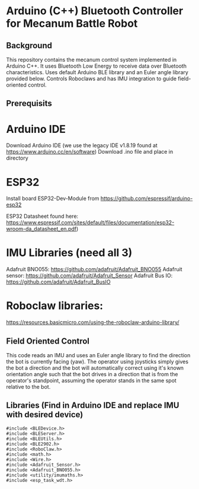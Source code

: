 # Arduino (C++) Bluetooth Controller for Mecanum Battle Robot
## Background
This repository contains the mecanum control system implemented in Arduino C++.
It uses Bluetooth Low Energy to receive data over Bluetooth characteristics. Uses default Arduino BLE library and an Euler angle library provided below.
Controls Roboclaws and has IMU integration to guide field-oriented control.

## Prerequisits
# Arduino IDE
Download Arduino IDE (we use the legacy IDE v1.8.19 found at https://www.arduino.cc/en/software)
Download .ino file and place in directory

# ESP32
Install board ESP32-Dev-Module from https://github.com/espressif/arduino-esp32

ESP32 Datasheet found here: https://www.espressif.com/sites/default/files/documentation/esp32-wroom-da_datasheet_en.pdf)

# IMU Libraries (need all 3)
Adafruit BNO055: https://github.com/adafruit/Adafruit_BNO055
Adafruit sensor: https://github.com/adafruit/Adafruit_Sensor
Adafruit Bus IO: https://github.com/adafruit/Adafruit_BusIO

# Roboclaw libraries:
https://resources.basicmicro.com/using-the-roboclaw-arduino-library/

## Field Oriented Control
This code reads an IMU and uses an Euler angle library to find the direction the bot is currently facing (yaw). The operator using joysticks simply gives the bot a direction
and the bot will automatically correct using it's known orientation angle such that the bot drives in a direction that is from the operator's standpoint,
assuming the operator stands in the same spot relative to the bot.

## Libraries (Find in Arduino IDE and replace IMU with desired device)
```
#include <BLEDevice.h>
#include <BLEServer.h>
#include <BLEUtils.h>
#include <BLE2902.h>
#include <RoboClaw.h>
#include <math.h>
#include <Wire.h>
#include <Adafruit_Sensor.h>
#include <Adafruit_BNO055.h>
#include <utility/imumaths.h>
#include <esp_task_wdt.h>
```
